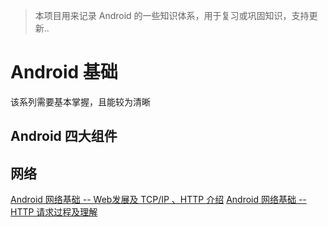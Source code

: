 > 本项目用来记录 Android 的一些知识体系，用于复习或巩固知识，支持更新..

# Android 基础
该系列需要基本掌握，且能较为清晰

## Android 四大组件

## 网络

[Android 网络基础 -- Web发展及 TCP/IP 、HTTP 介绍](https://blog.csdn.net/u011418943/article/details/104208232)
[Android 网络基础 -- HTTP 请求过程及理解](https://blog.csdn.net/u011418943/article/details/104244142)



